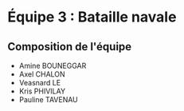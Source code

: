 Équipe 3 : Bataille navale
========================

Composition de l'équipe
--------------
 * Amine BOUNEGGAR
 * Axel CHALON
 * Veasnard LE
 * Kris PHIVILAY
 * Pauline TAVENAU
